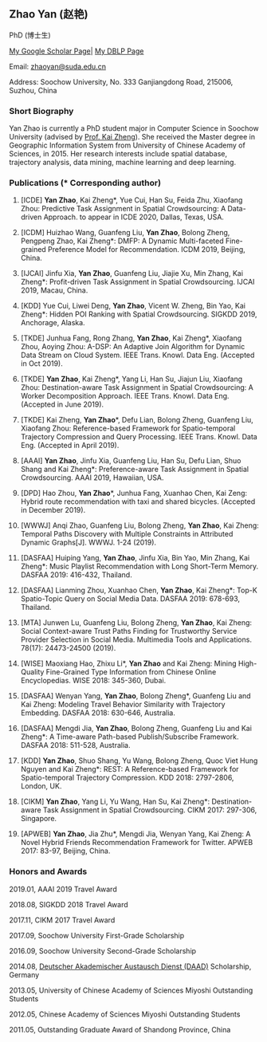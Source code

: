 ## Zhao Yan (赵艳)

PhD (博士生)

[My Google Scholar Page](https://scholar.google.com.hk/citations?hl=zh-CN&user=Oumc6Y4AAAAJ&view_op=list_works&gmla=AJsN-F4Mcdx7WA_X0P92YnKPJ53XghjFlVcFR5Ci71JnwKCO3EEtGU4VgdOmJct1EExlomSKyQWiMZH44t3skUHCjcx8M-d2u91JXNBD6itbZ8ymtTsP9RA)|
[My DBLP Page](https://dblp.uni-trier.de/pers/hd/z/Zhao_0008:Yan)

Email: zhaoyan@suda.edu.cn

Address: Soochow University, No. 333 Ganjiangdong Road, 215006, Suzhou, China


### Short Biography

Yan Zhao is currently a PhD student major in Computer Science in Soochow University (advised by [Prof. Kai Zheng](http://zheng-kai.com/)). She received the Master degree in Geographic Information System from University of Chinese Academy of Sciences, in 2015. Her research interests include spatial database, trajectory analysis, data mining, machine learning and deep learning.

### Publications (* Corresponding author)

1. [ICDE] **Yan Zhao**, Kai Zheng*, Yue Cui, Han Su, Feida Zhu, Xiaofang Zhou: Predictive Task Assignment in Spatial Crowdsourcing: A Data-driven Approach. to appear in ICDE 2020, Dallas, Texas, USA.

2. [ICDM] Huizhao Wang, Guanfeng Liu, **Yan Zhao**, Bolong Zheng, Pengpeng Zhao, Kai Zheng*: DMFP: A Dynamic Multi-faceted Fine-grained Preference Model for Recommendation. ICDM 2019, Beijing, China.

3. [IJCAI] Jinfu Xia, **Yan Zhao**, Guanfeng Liu, Jiajie Xu, Min Zhang, Kai Zheng*: Profit-driven Task Assignment in Spatial Crowdsourcing. IJCAI 2019, Macau, China.

4. [KDD] Yue Cui, Liwei Deng, **Yan Zhao**, Vicent W. Zheng, Bin Yao, Kai Zheng*: Hidden POI Ranking with Spatial Crowdsourcing. SIGKDD 2019, Anchorage, Alaska.

5. [TKDE] Junhua Fang, Rong Zhang, **Yan Zhao**, Kai Zheng*, Xiaofang Zhou, Aoying Zhou: A-DSP: An Adaptive Join Algorithm for Dynamic Data Stream on Cloud System. IEEE Trans. Knowl. Data Eng. (Accepted in Oct 2019).

6. [TKDE] **Yan Zhao**, Kai Zheng*, Yang Li, Han Su, Jiajun Liu, Xiaofang Zhou: Destination-aware Task Assignment in Spatial Crowdsourcing: A Worker Decomposition Approach. IEEE Trans. Knowl. Data Eng. (Accepted in June 2019).

7. [TKDE] Kai Zheng, **Yan Zhao***, Defu Lian, Bolong Zheng, Guanfeng Liu, Xiaofang Zhou: Reference-based Framework for Spatio-temporal Trajectory Compression and Query Processing. IEEE Trans. Knowl. Data Eng. (Accepted in April 2019).

8. [AAAI] **Yan Zhao**, Jinfu Xia, Guanfeng Liu, Han Su, Defu Lian, Shuo Shang and Kai Zheng*: Preference-aware Task Assignment in Spatial Crowdsourcing. AAAI 2019, Hawaiian, USA.

9. [DPD] Hao Zhou, **Yan Zhao***, Junhua Fang, Xuanhao Chen, Kai Zeng: Hybrid route recommendation with taxi and shared bicycles. (Accepted in December 2019).

10. [WWWJ] Anqi Zhao, Guanfeng Liu, Bolong Zheng, **Yan Zhao**, Kai Zheng: Temporal Paths Discovery with Multiple Constraints in Attributed Dynamic Graphs[J]. WWWJ. 1-24 (2019).

11. [DASFAA] Huiping Yang, **Yan Zhao**, Jinfu Xia, Bin Yao, Min Zhang, Kai Zheng*: Music Playlist Recommendation with Long Short-Term Memory. DASFAA 2019: 416-432, Thailand. 

12. [DASFAA] Lianming Zhou, Xuanhao Chen, **Yan Zhao**, Kai Zheng*: Top-K Spatio-Topic Query on Social Media Data. DASFAA 2019: 678-693, Thailand.

13. [MTA] Junwen Lu, Guanfeng Liu, Bolong Zheng, **Yan Zhao**, Kai Zheng: Social Context-aware Trust Paths Finding for Trustworthy Service Provider Selection in Social Media. Multimedia Tools and Applications. 78(17): 24473-24500 (2019).

14. [WISE] Maoxiang Hao, Zhixu Li*, **Yan Zhao** and Kai Zheng: Mining High-Quality Fine-Grained Type Information from Chinese Online Encyclopedias. WISE 2018: 345-360, Dubai.

15. [DASFAA] Wenyan Yang, **Yan Zhao**, Bolong Zheng*, Guanfeng Liu and Kai Zheng: Modeling Travel Behavior Similarity with Trajectory Embedding. DASFAA 2018: 630-646, Australia.  

16. [DASFAA] Mengdi Jia, **Yan Zhao**, Bolong Zheng, Guanfeng Liu and Kai Zheng*: A Time-aware Path-based Publish/Subscribe Framework. DASFAA 2018: 511-528, Australia.

17. [KDD] **Yan Zhao**, Shuo Shang, Yu Wang, Bolong Zheng, Quoc Viet Hung Nguyen and Kai Zheng*: REST: A Reference-based Framework for Spatio-temporal Trajectory Compression. KDD 2018: 2797-2806, London, UK.

18. [CIKM] **Yan Zhao**, Yang Li, Yu Wang, Han Su, Kai Zheng*: Destination-aware Task Assignment in Spatial Crowdsourcing. CIKM 2017: 297-306, Singapore.

19. [APWEB] **Yan Zhao**, Jia Zhu*, Mengdi Jia, Wenyan Yang, Kai Zheng: A Novel Hybrid Friends Recommendation Framework for Twitter. APWEB 2017: 83-97, Beijing, China.

###  Honors and Awards

2019.01, AAAI 2019 Travel Award

2018.08, SIGKDD 2018 Travel Award

2017.11, CIKM 2017 Travel Award

2017.09, Soochow University First-Grade Scholarship

2016.09, Soochow University Second-Grade Scholarship

2014.08, [Deutscher Akademischer Austausch Dienst (DAAD)](https://www.daad.de) Scholarship, Germany 

2013.05, University of Chinese Academy of Sciences Miyoshi Outstanding Students

2012.05, Chinese Academy of Sciences Miyoshi Outstanding Students    

2011.05, Outstanding Graduate Award of Shandong Province, China 

